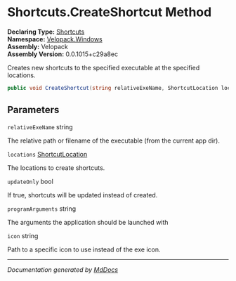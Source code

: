 ﻿<!--  
  <auto-generated>   
    The contents of this file were generated by a tool.  
    Changes to this file may be list if the file is regenerated  
  </auto-generated>   
-->

# Shortcuts.CreateShortcut Method

**Declaring Type:** [Shortcuts](../index.md)  
**Namespace:** [Velopack.Windows](../../index.md)  
**Assembly:** Velopack  
**Assembly Version:** 0.0.1015+c29a8ec

Creates new shortcuts to the specified executable at the specified locations.

```csharp
public void CreateShortcut(string relativeExeName, ShortcutLocation locations, bool updateOnly, string programArguments, string icon = null);
```

## Parameters

`relativeExeName`  string

The relative path or filename of the executable (from the current app dir).

`locations`  [ShortcutLocation](../../ShortcutLocation/index.md)

The locations to create shortcuts.

`updateOnly`  bool

If true, shortcuts will be updated instead of created.

`programArguments`  string

The arguments the application should be launched with

`icon`  string

Path to a specific icon to use instead of the exe icon.

___

*Documentation generated by [MdDocs](https://github.com/ap0llo/mddocs)*
